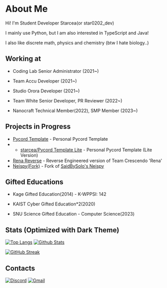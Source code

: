 # About Me
Hi! I'm Student Developer Starcea(or star0202_dev)

I mainly use Python, but I am also interested in TypeScript and Java!

I also like discrete math, physics and chemistry (btw I hate biology..)

## Working at
- Coding Lab Senior Administrator (2021~)

- Team Accu Developer (2021~)

- Studio Orora Developer (2021~)

- Team White Senior Developer, PR Reviewer (2022~)

- Nanocraft Technical Member(2022), SMP Member (2023~)

## Projects in Progress
- [Pycord Template](https://github.com/star0202/pycord-template) - Personal Pycord Template
- - [starcea/Pycord Template Lite](https://github.com/starcea/pycord-template-lite) - Personal Pycord Template (Lite Version)
- [Rena Reverse](https://github.com/star0202/Rena-Reverse) -  Reverse Engineered version of Team Crescendo 'Rena'
- [Neispy(Fork)](https://github.com/star0202/neispy) - Fork of [SaidBySolo's Neispy](https://github.com/SaidBySolo/neispy)

## Gifted Educations
- Kage Gifted Education(2014) - K-WPPSI: 142

- KAIST Cyber Gifted Education\*2(2020)

- SNU Science Gifted Education - Computer Science(2023)


## Stats (Optimized with Dark Theme)
[![Top Langs](https://github-readme-stats.vercel.app/api/top-langs?username=star0202&show_icons=true&theme=transparent&layout=compact&hide_border=true&title_color=E8D5D3&text_color=7edac9)](https://github.com/anuraghazra/github-readme-stats)
[![Github Stats](https://github-readme-stats.vercel.app/api?username=star0202&show_icons=true&theme=transparent&hide_border=true&ring_color=E8D5D3&title_color=E8D5D3&icon_color=E34C26&text_color=7edac9)](https://github.com/anuraghazra/github-readme-stats)

[![GitHub Streak](https://github-readme-streak-stats.herokuapp.com?user=star0202&theme=nightowl&background=FFFFFF00&hide_border=true&ring=E8D5D3&fire=E34C26&sideNums=E8D5D3&sideLabels=E8D5D3)](https://github.com/DenverCoder1/github-readme-streak-stats)

## Contacts
[![Discord](https://img.shields.io/badge/Discord-%235865F2.svg?style=for-the-badge&logo=discord&logoColor=white)](https://discord.com/users/798690702635827200)
[![Gmail](https://img.shields.io/badge/Gmail-D14836?style=for-the-badge&logo=gmail&logoColor=white)](mailto:stardev.uwu@gmail.com)